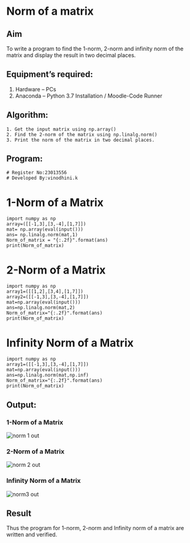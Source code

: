 # Norm of a matrix
## Aim
To write a program to find the 1-norm, 2-norm and infinity norm of the matrix and display the result in two decimal places.
## Equipment’s required:
1.	Hardware – PCs
2.	Anaconda – Python 3.7 Installation / Moodle-Code Runner
## Algorithm:
	1. Get the input matrix using np.array()   
    2. Find the 2-norm of the matrix using np.linalg.norm()
	3. Print the norm of the matrix in two decimal places.
## Program:
``````
# Register No:23013556
# Developed By:vinodhini.k

``````
# 1-Norm of a Matrix
``````
import numpy as np
array=([[-1,3],[3,-4],[1,7]])
mat= np.array(eval(input()))
ans= np.linalg.norm(mat,1)
Norm_of_matrix = "{:.2f}".format(ans)
print(Norm_of_matrix)

``````

# 2-Norm of a Matrix
``````
import numpy as np
array1=([[1,2],[3,4],[1,7]])
array2=([[-1,3],[3,-4],[1,7]])
mat=np.array(eval(input()))
ans=np.linalg.norm(mat,2)
Norm_of_matrix="{:.2f}".format(ans)
print(Norm_of_matrix)
``````


# Infinity Norm of a Matrix
``````
import numpy as np
array1=([[-1,3],[3,-4],[1,7]])
mat=np.array(eval(input()))
ans=np.linalg.norm(mat,np.inf)
Norm_of_matrix="{:.2f}".format(ans)
print(Norm_of_matrix)
``````



## Output:
### 1-Norm of a Matrix
![norm 1 out](https://github.com/vinodhini-17/Norm-of-a-matrix/assets/145742741/14c15dea-c24e-411a-8ab5-b689bbced2ff)

### 2-Norm of a Matrix
![norm 2 out](https://github.com/vinodhini-17/Norm-of-a-matrix/assets/145742741/70cb5046-bf50-4a8e-a308-7cd3f65341e3)

### Infinity Norm of a Matrix
![norm3  out](https://github.com/vinodhini-17/Norm-of-a-matrix/assets/145742741/d5f9e74c-6f1c-4faa-9230-d4bd30ae220d)


## Result
Thus the program for 1-norm, 2-norm and Infinity norm of a matrix are written and verified.
